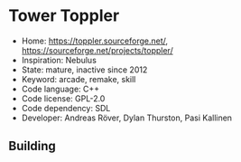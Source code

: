 # Tower Toppler

- Home: https://toppler.sourceforge.net/, https://sourceforge.net/projects/toppler/
- Inspiration: Nebulus
- State: mature, inactive since 2012
- Keyword: arcade, remake, skill
- Code language: C++
- Code license: GPL-2.0
- Code dependency: SDL
- Developer: Andreas Röver, Dylan Thurston, Pasi Kallinen

## Building
